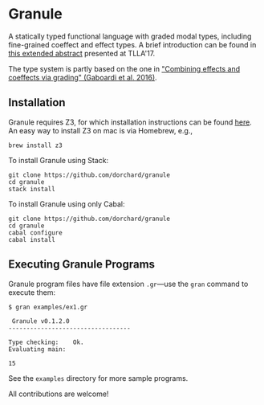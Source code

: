 # Granule
A statically typed functional language with graded modal types, including fine-grained coeffect and effect types.
A brief introduction can be found in [this extended abstract](http://www.cs.ox.ac.uk/conferences/fscd2017/preproceedings_unprotected/TLLA_Orchard.pdf) presented at TLLA'17.

The type system is partly based on the one in ["Combining effects and coeffects via grading" (Gaboardi et al. 2016)](https://www.cs.kent.ac.uk/people/staff/dao7/publ/combining-effects-and-coeffects-icfp16.pdf).

## Installation

Granule requires Z3, for which installation instructions can be found [here](https://github.com/Z3Prover/z3). An easy way to install Z3 on mac is via Homebrew, e.g.,

    brew install z3

To install Granule using Stack:

    git clone https://github.com/dorchard/granule
    cd granule
    stack install

To install Granule using only Cabal:

    git clone https://github.com/dorchard/granule
    cd granule
    cabal configure
    cabal install

## Executing Granule Programs

Granule program files have file extension `.gr`—use the `gran` command to execute them:

    $ gran examples/ex1.gr

     Granule v0.1.2.0
    ----------------------------------

    Type checking:    Ok.
    Evaluating main:

    15

See the `examples` directory for more sample programs.

All contributions are welcome!
